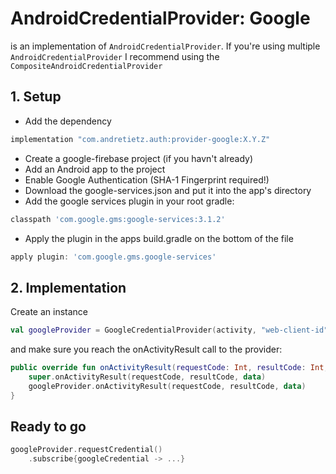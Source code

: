 # AndroidCredentialProvider: Google
is an implementation of ```AndroidCredentialProvider```. If you're using
multiple ```AndroidCredentialProvider``` I recommend using the ```CompositeAndroidCredentialProvider```

## 1. Setup
* Add the dependency
```gradle
implementation "com.andretietz.auth:provider-google:X.Y.Z"
```
* Create a google-firebase project (if you havn't already)
* Add an Android app to the project
* Enable Google Authentication (SHA-1 Fingerprint required!)
* Download the google-services.json and put it into the app's directory
* Add the google services plugin in your root gradle:
```gradle
classpath 'com.google.gms:google-services:3.1.2'
```
* Apply the plugin in the apps build.gradle on the bottom of the file
```gradle
apply plugin: 'com.google.gms.google-services'
```


## 2. Implementation
Create an instance
```kotlin
val googleProvider = GoogleCredentialProvider(activity, "web-client-id") // R.string.default_web_client_id
```
and make sure you reach the onActivityResult call to the provider:
```kotlin
public override fun onActivityResult(requestCode: Int, resultCode: Int, data: Intent?) {
    super.onActivityResult(requestCode, resultCode, data)
    googleProvider.onActivityResult(requestCode, resultCode, data)
}
```
## Ready to go
```kotlin
googleProvider.requestCredential()
    .subscribe{googleCredential -> ...}
```